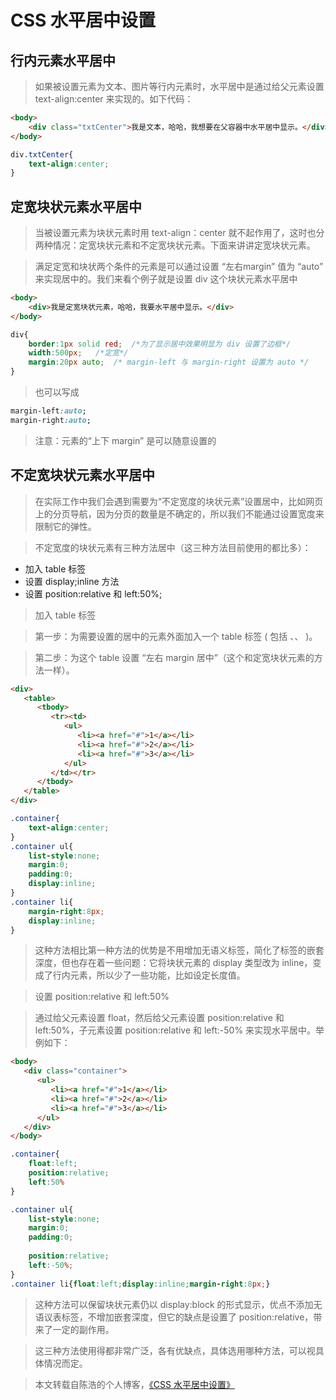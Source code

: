 # CSS 水平居中设置

## 行内元素水平居中

> 如果被设置元素为文本、图片等行内元素时，水平居中是通过给父元素设置 text-align:center 来实现的。如下代码：

```html
<body>
	<div class="txtCenter">我是文本，哈哈，我想要在父容器中水平居中显示。</div>
</body>
```

```css
div.txtCenter{
	text-align:center;
}
```

## 定宽块状元素水平居中

> 当被设置元素为块状元素时用 text-align：center 就不起作用了，这时也分两种情况：定宽块状元素和不定宽块状元素。下面来讲讲定宽块状元素。

> 满足定宽和块状两个条件的元素是可以通过设置 “左右margin” 值为 “auto” 来实现居中的。我们来看个例子就是设置 div 这个块状元素水平居中

```html
<body>
	<div>我是定宽块状元素，哈哈，我要水平居中显示。</div>
</body>
```

```css
div{
	border:1px solid red;  /*为了显示居中效果明显为 div 设置了边框*/
    width:500px;   /*定宽*/
    margin:20px auto;  /* margin-left 与 margin-right 设置为 auto */
}
```

> 也可以写成

```css
margin-left:auto;
margin-right:auto;
```

> 注意：元素的“上下 margin” 是可以随意设置的

## 不定宽块状元素水平居中

> 在实际工作中我们会遇到需要为“不定宽度的块状元素”设置居中，比如网页上的分页导航，因为分页的数量是不确定的，所以我们不能通过设置宽度来限制它的弹性。

> 不定宽度的块状元素有三种方法居中（这三种方法目前使用的都比多）：

- 加入 table 标签
- 设置 display;inline 方法
- 设置 position:relative 和 left:50%;

> 加入 table 标签

> 第一步：为需要设置的居中的元素外面加入一个 table 标签 ( 包括 <tbody>、<tr>、<td> )。

> 第二步：为这个 table 设置 “左右 margin 居中”（这个和定宽块状元素的方法一样）。

```html
<div>
   <table>
      <tbody>
         <tr><td>
            <ul>
               <li><a href="#">1</a></li>
               <li><a href="#">2</a></li>
               <li><a href="#">3</a></li>
            </ul>
         </td></tr>
      </tbody>
   </table>
</div>
```

```css
.container{
    text-align:center;
}
.container ul{
    list-style:none;
    margin:0;
    padding:0;
    display:inline;
}
.container li{
    margin-right:8px;
    display:inline;
}
```

> 这种方法相比第一种方法的优势是不用增加无语义标签，简化了标签的嵌套深度，但也存在着一些问题：它将块状元素的 display 类型改为 inline，变成了行内元素，所以少了一些功能，比如设定长度值。

> 设置 position:relative 和 left:50%

> 通过给父元素设置 float，然后给父元素设置 position:relative 和 left:50%，子元素设置 position:relative 和 left:-50% 来实现水平居中。举例如下：

```html
<body>
   <div class="container">
      <ul>
         <li><a href="#">1</a></li>
         <li><a href="#">2</a></li>
         <li><a href="#">3</a></li>
      </ul>
   </div>
</body>
```

```css
.container{
    float:left;
    position:relative;
    left:50%
}

.container ul{
    list-style:none;
    margin:0;
    padding:0;
    
    position:relative;
    left:-50%;
}
.container li{float:left;display:inline;margin-right:8px;}
```

> 这种方法可以保留块状元素仍以 display:block 的形式显示，优点不添加无语议表标签，不增加嵌套深度，但它的缺点是设置了 position:relative，带来了一定的副作用。

> 这三种方法使用得都非常广泛，各有优缺点，具体选用哪种方法，可以视具体情况而定。

> 本文转载自陈浩的个人博客，[《CSS 水平居中设置》](http://cighao.com/2016/01/17/set-level-center-in-CSS/)